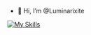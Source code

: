 - 👋 Hi, I’m @Luminarixite

[![My Skills](https://skillicons.dev/icons?i=rust,java,js,py,lua&perline=3)](https://skillicons.dev)
